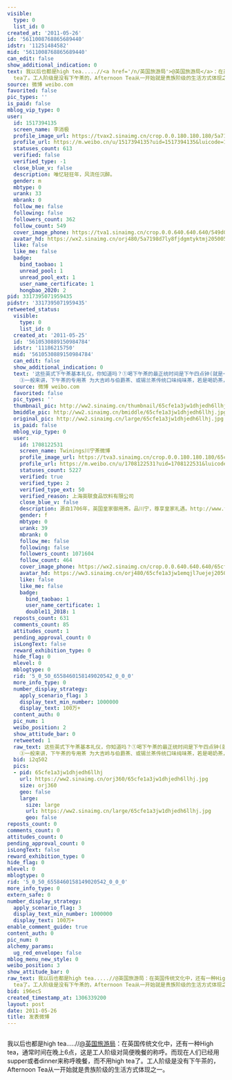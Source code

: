 ```yaml
---
visible:
  type: 0
  list_id: 0
created_at: '2011-05-26'
id: '5611008768865689440'
idstr: '11251484582'
mid: '5611008768865689440'
can_edit: false
show_additional_indication: 0
text: 我以后也都是high tea.....//<a href='/n/英国旅游局'>@英国旅游局</a>：在英国传统文化中，还有一种High tea，通常时间在晚上6点，这是工人阶级对简便晚餐的称呼。而现在人们已经用supper或者dinner来称呼晚餐，而不用high
  tea了。工人阶级是没有下午茶的，Afternoon Tea从一开始就是贵族阶级的生活方式体现之一。
source: 微博 weibo.com
favorited: false
pic_types: ''
is_paid: false
mblog_vip_type: 0
user:
  id: 1517394135
  screen_name: 李消极
  profile_image_url: https://tvax2.sinaimg.cn/crop.0.0.180.180.180/5a7198d7ly8fjdgmtyktmj20500500so.jpg?KID=imgbed,tva&Expires=1606399992&ssig=SpANwyur3u
  profile_url: https://m.weibo.cn/u/1517394135?uid=1517394135&luicode=10000011&lfid=2304131517394135_-_WEIBO_SECOND_PROFILE_WEIBO
  statuses_count: 613
  verified: false
  verified_type: -1
  close_blue_v: false
  description: 唯忆轻狂年，风流任沉醉。
  gender: m
  mbtype: 0
  urank: 33
  mbrank: 0
  follow_me: false
  following: false
  followers_count: 362
  follow_count: 549
  cover_image_phone: https://tva1.sinaimg.cn/crop.0.0.640.640.640/549d0121tw1egm1kjly3jj20hs0hsq4f.jpg
  avatar_hd: https://wx2.sinaimg.cn/orj480/5a7198d7ly8fjdgmtyktmj20500500so.jpg
  like: false
  like_me: false
  badge:
    bind_taobao: 1
    unread_pool: 1
    unread_pool_ext: 1
    user_name_certificate: 1
    hongbao_2020: 2
pid: 3317395071959435
pidstr: '3317395071959435'
retweeted_status:
  visible:
    type: 0
    list_id: 0
  created_at: '2011-05-25'
  id: '5610530889150984784'
  idstr: '11186215750'
  mid: '5610530889150984784'
  can_edit: false
  show_additional_indication: 0
  text: '这些英式下午茶基本礼仪，你知道吗？①喝下午茶的最正统时间是下午四点钟(就是一般俗称的Low Tea);②通常是由女主人着正式服装亲自为客人服务。非不得以才请女佣协助以表示对来宾的尊重;
    ③一般来讲，下午茶的专用茶 为大吉岭与伯爵茶、或锡兰茶传统口味纯味茶，若是喝奶茶，则是先加牛奶再加茶。 '
  source: 微博 weibo.com
  favorited: false
  pic_types: ''
  thumbnail_pic: http://ww2.sinaimg.cn/thumbnail/65cfe1a3jw1dhjedh6llhj.jpg
  bmiddle_pic: http://ww2.sinaimg.cn/bmiddle/65cfe1a3jw1dhjedh6llhj.jpg
  original_pic: http://ww2.sinaimg.cn/large/65cfe1a3jw1dhjedh6llhj.jpg
  is_paid: false
  mblog_vip_type: 0
  user:
    id: 1708122531
    screen_name: Twinings川宁茶微博
    profile_image_url: https://tva3.sinaimg.cn/crop.0.0.180.180.180/65cfe1a3jw1emqjl7uejej2050050aa8.jpg?KID=imgbed,tva&Expires=1606399992&ssig=VHsMu2N7ee
    profile_url: https://m.weibo.cn/u/1708122531?uid=1708122531&luicode=10000011&lfid=2304131517394135_-_WEIBO_SECOND_PROFILE_WEIBO
    statuses_count: 5227
    verified: true
    verified_type: 2
    verified_type_ext: 50
    verified_reason: 上海英联食品饮料有限公司
    close_blue_v: false
    description: 源自1706年，英国皇家御用茶。品川宁，尊享皇家礼遇。http://www.twinings.com.cn/
    gender: f
    mbtype: 0
    urank: 39
    mbrank: 0
    follow_me: false
    following: false
    followers_count: 1071604
    follow_count: 464
    cover_image_phone: https://wx2.sinaimg.cn/crop.0.0.640.640.640/65cfe1a3ly1gkfrr2za5hj20e80e8758.jpg
    avatar_hd: https://ww3.sinaimg.cn/orj480/65cfe1a3jw1emqjl7uejej2050050aa8.jpg
    like: false
    like_me: false
    badge:
      bind_taobao: 1
      user_name_certificate: 1
      double11_2018: 1
  reposts_count: 631
  comments_count: 85
  attitudes_count: 1
  pending_approval_count: 0
  isLongText: false
  reward_exhibition_type: 0
  hide_flag: 0
  mlevel: 0
  mblogtype: 0
  rid: '5_0_50_6558460158149020542_0_0_0'
  more_info_type: 0
  number_display_strategy:
    apply_scenario_flag: 3
    display_text_min_number: 1000000
    display_text: 100万+
  content_auth: 0
  pic_num: 1
  weibo_position: 2
  show_attitude_bar: 0
  retweeted: 1
  raw_text: 这些英式下午茶基本礼仪，你知道吗？①喝下午茶的最正统时间是下午四点钟(就是一般俗称的Low Tea);②通常是由女主人着正式服装亲自为客人服务。非不得以才请女佣协助以表示对来宾的尊重;
    ③一般来讲，下午茶的专用茶 为大吉岭与伯爵茶、或锡兰茶传统口味纯味茶，若是喝奶茶，则是先加牛奶再加茶。 ​​​
  bid: i2q502
  pics:
  - pid: 65cfe1a3jw1dhjedh6llhj
    url: https://ww2.sinaimg.cn/orj360/65cfe1a3jw1dhjedh6llhj.jpg
    size: orj360
    geo: false
    large:
      size: large
      url: https://ww2.sinaimg.cn/large/65cfe1a3jw1dhjedh6llhj.jpg
      geo: false
reposts_count: 0
comments_count: 0
attitudes_count: 0
pending_approval_count: 0
isLongText: false
reward_exhibition_type: 0
hide_flag: 0
mlevel: 0
mblogtype: 0
rid: '5_0_50_6558460158149020542_0_0_0'
more_info_type: 0
extern_safe: 0
number_display_strategy:
  apply_scenario_flag: 3
  display_text_min_number: 1000000
  display_text: 100万+
enable_comment_guide: true
content_auth: 0
pic_num: 0
alchemy_params:
  ug_red_envelope: false
mblog_menu_new_style: 0
weibo_position: 3
show_attitude_bar: 0
raw_text: 我以后也都是high tea.....//@英国旅游局：在英国传统文化中，还有一种High tea，通常时间在晚上6点，这是工人阶级对简便晚餐的称呼。而现在人们已经用supper或者dinner来称呼晚餐，而不用high
  tea了。工人阶级是没有下午茶的，Afternoon Tea从一开始就是贵族阶级的生活方式体现之一。
bid: i96ecS
created_timestamp_at: 1306339200
layout: post
date: 2011-05-26
title: 发表微博
---
```


![]()

我以后也都是high tea.....//<a href='/n/英国旅游局'>@英国旅游局</a>：在英国传统文化中，还有一种High tea，通常时间在晚上6点，这是工人阶级对简便晚餐的称呼。而现在人们已经用supper或者dinner来称呼晚餐，而不用high tea了。工人阶级是没有下午茶的，Afternoon Tea从一开始就是贵族阶级的生活方式体现之一。

